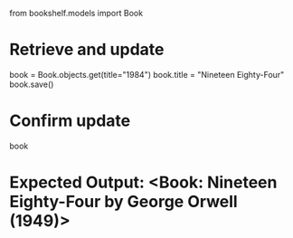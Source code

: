 from bookshelf.models import Book

# Retrieve and update
book = Book.objects.get(title="1984")
book.title = "Nineteen Eighty-Four"
book.save()

# Confirm update
book
# Expected Output: <Book: Nineteen Eighty-Four by George Orwell (1949)>
